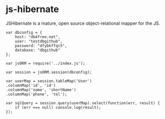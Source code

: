 js-hibernate
============

JSHibernate is a mature, open source object-relational mapper for the JS.

    var dbconfig = {
        host: "db4free.net",
        user: "testdbgithub",
        password: "dfybkffqc5",
        database: "dbgithub"
    };

    var jsORM = require('../index.js');

    var session = jsORM.session(dbconfig);

    var userMap = session.tableMap('User')
    .columnMap('id', 'id')
    .columnMap('name', 'shortName')
    .columnMap('phone', 'tel');

    var sqlQuery = session.query(userMap).select(function(err, result) {
        if (err === null) console.log(result);
    });
